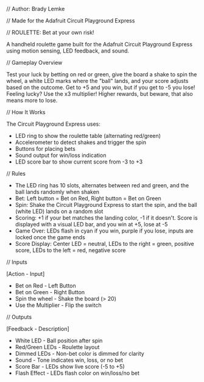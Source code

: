 // Author: Brady Lemke

// Made for the Adafruit Circuit Playground Express

// ROULETTE: Bet at your own risk!

A handheld roulette game built for the Adafruit Circuit Playground Express using motion sensing, LED feedback, and sound.

// Gameplay Overview

Test your luck by betting on red or green, give the board a shake to spin the wheel, a white LED marks where the "ball" lands, and your score adjusts based on the outcome. Get to +5 and you win, but if you get to -5 you lose! Feeling lucky? Use the x3 multiplier! Higher rewards, but beware, that also means more to lose.

// How It Works

The Circuit Playground Express uses:
  - LED ring to show the roulette table (alternating red/green)
  - Accelerometer to detect shakes and trigger the spin
  - Buttons for placing bets
  - Sound output for win/loss indication
  - LED score bar to show current score from -3 to +3

// Rules

  - The LED ring has 10 slots, alternates between red and green, and the ball lands randomly when shaken
  - Bet: Left button = Bet on Red, Right button = Bet on Green
  - Spin: Shake the Circuit Playground Express to start the spin, and the ball (white LED) lands on a random slot
  - Scoring: +1 if your bet matches the landing color, -1 if it doesn't. Score is displayed with a visual LED bar, and you win at +5, lose at -5
  - Game Over: LEDs flash in cyan if you win, purple if you lose, inputs are locked once the game ends
  - Score Display: Center LED = neutral, LEDs to the right = green, positive score, LEDs to the left = red, negative score

// Inputs

[Action - Input]
  - Bet on Red - Left Button
  - Bet on Green - Right Button
  - Spin the wheel - Shake the board (> 20)
  - Use the Multiplier - Flip the switch

// Outputs

[Feedback - Description]
  - White LED - Ball position after spin
  - Red/Green LEDs - Roulette layout
  - Dimmed LEDs - Non-bet color is dimmed for clarity
  - Sound - Tone indicates win, loss, or no bet
  - Score Bar - LEDs show live score (-5 to +5)
  - Flash Effect - LEDs flash color on win/loss/no bet
